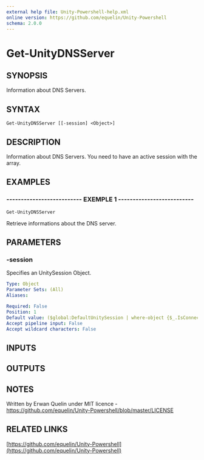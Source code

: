 ```yaml
---
external help file: Unity-Powershell-help.xml
online version: https://github.com/equelin/Unity-Powershell
schema: 2.0.0
---
```


# Get-UnityDNSServer

## SYNOPSIS
Information about DNS Servers.

## SYNTAX

```
Get-UnityDNSServer [[-session] <Object>]
```

## DESCRIPTION
Information about DNS Servers.
You need to have an active session with the array.

## EXAMPLES

### -------------------------- EXEMPLE 1 --------------------------
```
Get-UnityDNSServer
```

Retrieve informations about the DNS server.

## PARAMETERS

### -session
Specifies an UnitySession Object.

```yaml
Type: Object
Parameter Sets: (All)
Aliases: 

Required: False
Position: 1
Default value: ($global:DefaultUnitySession | where-object {$_.IsConnected -eq $true})
Accept pipeline input: False
Accept wildcard characters: False
```

## INPUTS

## OUTPUTS

## NOTES
Written by Erwan Quelin under MIT licence - https://github.com/equelin/Unity-Powershell/blob/master/LICENSE

## RELATED LINKS

[https://github.com/equelin/Unity-Powershell](https://github.com/equelin/Unity-Powershell)

